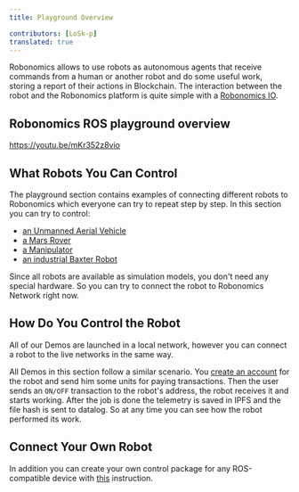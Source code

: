```yaml
---
title: Playground Overview

contributors: [LoSk-p]
translated: true
---
```


Robonomics allows to use robots as autonomous agents that receive commands from a human or another robot and do some useful work, storing a report of their actions in Blockchain. The interaction between the robot and the Robonomics platform is quite simple with a [Robonomics IO](/docs/rio-overview).

## Robonomics ROS playground overview 

https://youtu.be/mKr352z8vio

## What Robots You Can Control
The playground section contains examples of connecting different robots to Robonomics which everyone can try to repeat step by step. In this section you can try to control:
* [an Unmanned Aerial Vehicle](/docs/iris-drone/)
* [a Mars Rover](/docs/connect-mars-curiosity-rover-under-robonomics-parachain-control/)
* [a Manipulator](/docs/kuka/)
* [an industrial Baxter Robot](/docs/baxter2/)

Since all robots are available as simulation models, you don't need any special hardware. So you can try to connect the robot to Robonomics Network right now.
## How Do You Control the Robot
All of our Demos are launched in a local network, however you can connect a robot to the live networks in the same way.

All Demos in this section follow a similar scenario. You [create an account](/docs/create-account-in-dapp/) for the robot and send him some units for paying transactions. Then the user sends an `ON/OFF` transaction to the robot's address, the robot receives it and starts working. After the job is done the telemetry is saved in IPFS and the file hash is sent to datalog. So at any time you can see how the robot performed its work.
## Connect Your Own Robot
In addition you can create your own control package for any ROS-compatible device with [this](/docs/connect-any-ros-compatible-robot-under-robonomics-parachain-control-1/) instruction.

